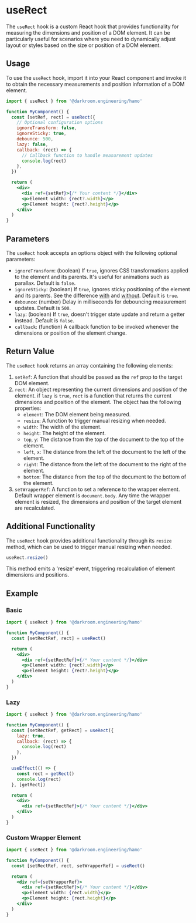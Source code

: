 # useRect

The `useRect` hook is a custom React hook that provides functionality for measuring the dimensions and position of a DOM element. It can be particularly useful for scenarios where you need to dynamically adjust layout or styles based on the size or position of a DOM element.

## Usage

To use the `useRect` hook, import it into your React component and invoke it to obtain the necessary measurements and position information of a DOM element.

```jsx
import { useRect } from '@darkroom.engineering/hamo'

function MyComponent() {
  const [setRef, rect] = useRect({
    // Optional configuration options
    ignoreTransform: false,
    ignoreSticky: true,
    debounce: 500,
    lazy: false,
    callback: (rect) => {
      // Callback function to handle measurement updates
      console.log(rect)
    },
  })

  return (
    <div>
      <div ref={setRef}>{/* Your content */}</div>
      <p>Element width: {rect?.width}</p>
      <p>Element height: {rect?.height}</p>
    </div>
  )
}
```

## Parameters

The `useRect` hook accepts an options object with the following optional parameters:

- `ignoreTransform`: (boolean) If `true`, ignores CSS transformations applied to the element and its parents. It's useful for animations such as parallax. Default is `false`.
- `ignoreSticky`: (boolean) If `true`, ignores sticky positioning of the element and its parents. See the difference [with](https://jsfiddle.net/Lk74do8u/) and [without](https://jsfiddle.net/3962n0ov/). Default is `true`.
- `debounce`: (number) Delay in milliseconds for debouncing measurement updates. Default is `500`.
- `lazy`: (boolean) If `true`, doesn't trigger state update and return a getter instead. Default is `false`.
- `callback`: (function) A callback function to be invoked whenever the dimensions or position of the element change.

## Return Value

The `useRect` hook returns an array containing the following elements:

1. `setRef`: A function that should be passed as the `ref` prop to the target DOM element.
2. `rect`: An object representing the current dimensions and position of the element. if `lazy` is `true`, `rect` is a function that returns the current dimensions and position of the element. The object has the following properties:
   - `element`: The DOM element being measured.
   - `resize`: A function to trigger manual resizing when needed.
   - `width`: The width of the element.
   - `height`: The height of the element.
   - `top`, `y`: The distance from the top of the document to the top of the element.
   - `left`, `x`: The distance from the left of the document to the left of the element.
   - `right`: The distance from the left of the document to the right of the element.
   - `bottom`: The distance from the top of the document to the bottom of the element.
3. `setWrapperRef`: A function to set a reference to the wrapper element. Default wrapper element is `document.body`. Any time the wrapper element is resized, the dimensions and position of the target element are recalculated.

## Additional Functionality

The `useRect` hook provides additional functionality through its `resize` method, which can be used to trigger manual resizing when needed.

```javascript
useRect.resize()
```

This method emits a 'resize' event, triggering recalculation of element dimensions and positions.

## Example

### Basic

```jsx
import { useRect } from '@darkroom.engineering/hamo'

function MyComponent() {
  const [setRectRef, rect] = useRect()

  return (
    <div>
      <div ref={setRectRef}>{/* Your content */}</div>
      <p>Element width: {rect?.width}</p>
      <p>Element height: {rect?.height}</p>
    </div>
  )
}
```

### Lazy

```jsx
import { useRect } from '@darkroom.engineering/hamo'

function MyComponent() {
  const [setRectRef, getRect] = useRect({
    lazy: true,
    callback: (rect) => {
      console.log(rect)
    },
  })

  useEffect(() => {
    const rect = getRect()
    console.log(rect)
  }, [getRect])

  return (
    <div>
      <div ref={setRectRef}>{/* Your content */}</div>
    </div>
  )
}
```

### Custom Wrapper Element

```jsx
import { useRect } from '@darkroom.engineering/hamo'

function MyComponent() {
  const [setRectRef, rect, setWrapperRef] = useRect()

  return (
    <div ref={setWrapperRef}>
      <div ref={setRectRef}>{/* Your content */}</div>
      <p>Element width: {rect.width}</p>
      <p>Element height: {rect.height}</p>
    </div>
  )
}
```
